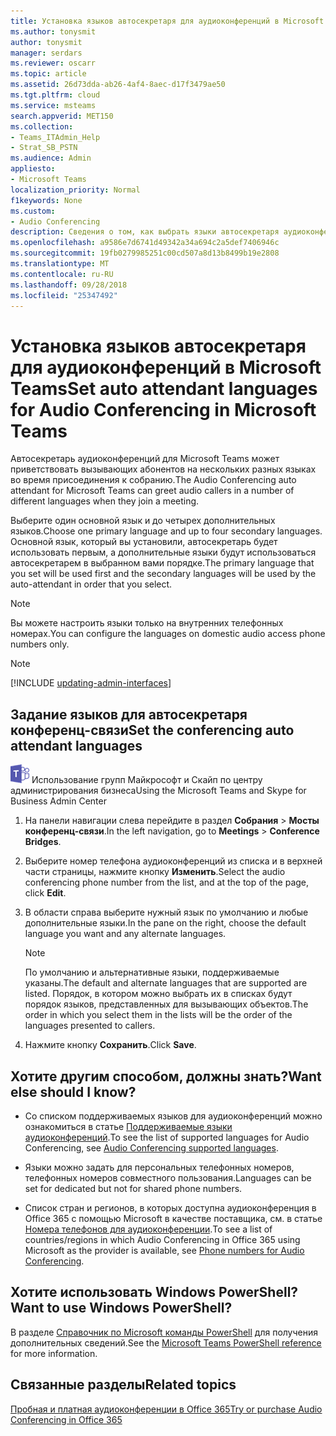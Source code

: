 ```yaml
---
title: Установка языков автосекретаря для аудиоконференций в Microsoft Teams
ms.author: tonysmit
author: tonysmit
manager: serdars
ms.reviewer: oscarr
ms.topic: article
ms.assetid: 26d73dda-ab26-4af4-8aec-d17f3479ae50
ms.tgt.pltfrm: cloud
ms.service: msteams
search.appverid: MET150
ms.collection:
- Teams_ITAdmin_Help
- Strat_SB_PSTN
ms.audience: Admin
appliesto:
- Microsoft Teams
localization_priority: Normal
f1keywords: None
ms.custom:
- Audio Conferencing
description: Сведения о том, как выбрать языки автосекретаря аудиоконференций для номера аудиоконференций в Microsoft Teams.
ms.openlocfilehash: a9586e7d6741d49342a34a694c2a5def7406946c
ms.sourcegitcommit: 19fb0279985251c00cd507a8d13b8499b19e2808
ms.translationtype: MT
ms.contentlocale: ru-RU
ms.lasthandoff: 09/28/2018
ms.locfileid: "25347492"
---
```

# <a name="set-auto-attendant-languages-for-audio-conferencing-in-microsoft-teams"></a><span data-ttu-id="07f69-103">Установка языков автосекретаря для аудиоконференций в Microsoft Teams</span><span class="sxs-lookup"><span data-stu-id="07f69-103">Set auto attendant languages for Audio Conferencing in Microsoft Teams</span></span>

<span data-ttu-id="07f69-104">Автосекретарь аудиоконференций для Microsoft Teams может приветствовать вызывающих абонентов на нескольких разных языках во время присоединения к собранию.</span><span class="sxs-lookup"><span data-stu-id="07f69-104">The Audio Conferencing auto attendant for Microsoft Teams can greet audio callers in a number of different languages when they join a meeting.</span></span>
  
<span data-ttu-id="07f69-105">Выберите один основной язык и до четырех дополнительных языков.</span><span class="sxs-lookup"><span data-stu-id="07f69-105">Choose one primary language and up to four secondary languages.</span></span> <span data-ttu-id="07f69-106">Основной язык, который вы установили, автосекретарь будет использовать первым, а дополнительные языки будут использоваться автосекретарем в выбранном вами порядке.</span><span class="sxs-lookup"><span data-stu-id="07f69-106">The primary language that you set will be used first and the secondary languages will be used by the auto-attendant in order that you select.</span></span> 
  
> [!NOTE]
>  <span data-ttu-id="07f69-107">Вы можете настроить языки только на внутренних телефонных номерах.</span><span class="sxs-lookup"><span data-stu-id="07f69-107">You can configure the languages on domestic audio access phone numbers only.</span></span>

> [!NOTE]
> [!INCLUDE [updating-admin-interfaces](includes/updating-admin-interfaces.md)]
  
## <a name="set-the-conferencing-auto-attendant-languages"></a><span data-ttu-id="07f69-108">Задание языков для автосекретаря конференц-связи</span><span class="sxs-lookup"><span data-stu-id="07f69-108">Set the conferencing auto attendant languages</span></span>

![команды логотип 30x30.png](media/teams-logo-30x30.png) <span data-ttu-id="07f69-110">Использование групп Майкрософт и Скайп по центру администрирования бизнеса</span><span class="sxs-lookup"><span data-stu-id="07f69-110">Using the Microsoft Teams and Skype for Business Admin Center</span></span>

1. <span data-ttu-id="07f69-111">На панели навигации слева перейдите в раздел **Собрания** > **Мосты конференц-связи**.</span><span class="sxs-lookup"><span data-stu-id="07f69-111">In the left navigation, go to **Meetings** > **Conference Bridges**.</span></span>

2. <span data-ttu-id="07f69-112">Выберите номер телефона аудиоконференций из списка и в верхней части страницы, нажмите кнопку **Изменить**.</span><span class="sxs-lookup"><span data-stu-id="07f69-112">Select the audio conferencing phone number from the list, and at the top of the page, click **Edit**.</span></span>

3. <span data-ttu-id="07f69-113">В области справа выберите нужный язык по умолчанию и любые дополнительные языки.</span><span class="sxs-lookup"><span data-stu-id="07f69-113">In the pane on the right, choose the default language you want and any alternate languages.</span></span> 
 
    > [!NOTE]
    > <span data-ttu-id="07f69-114">По умолчанию и альтернативные языки, поддерживаемые указаны.</span><span class="sxs-lookup"><span data-stu-id="07f69-114">The default and alternate languages that are supported are listed.</span></span> <span data-ttu-id="07f69-115">Порядок, в котором можно выбрать их в списках будут порядок языков, представленных для вызывающих объектов.</span><span class="sxs-lookup"><span data-stu-id="07f69-115">The order in which you select them in the lists will be the order of the languages presented to callers.</span></span> 

4. <span data-ttu-id="07f69-116">Нажмите кнопку **Сохранить**.</span><span class="sxs-lookup"><span data-stu-id="07f69-116">Click **Save**.</span></span>

    
## <a name="want-else-should-i-know"></a><span data-ttu-id="07f69-117">Хотите другим способом, должны знать?</span><span class="sxs-lookup"><span data-stu-id="07f69-117">Want else should I know?</span></span>

- <span data-ttu-id="07f69-118">Со списком поддерживаемых языков для аудиоконференций можно ознакомиться в статье [Поддерживаемые языки аудиоконференций](https://docs.microsoft.com/SkypeForBusiness/audio-conferencing-in-office-365/audio-conferencing-supported-languages).</span><span class="sxs-lookup"><span data-stu-id="07f69-118">To see the list of supported languages for Audio Conferencing, see [Audio Conferencing supported languages](https://docs.microsoft.com/SkypeForBusiness/audio-conferencing-in-office-365/audio-conferencing-supported-languages).</span></span>
    
- <span data-ttu-id="07f69-119">Языки можно задать для персональных телефонных номеров, телефонных номеров совместного пользования.</span><span class="sxs-lookup"><span data-stu-id="07f69-119">Languages can be set for dedicated but not for shared phone numbers.</span></span>
    
- <span data-ttu-id="07f69-120">Список стран и регионов, в которых доступна аудиоконференция в Office 365 с помощью Microsoft в качестве поставщика, см. в статье [Номера телефонов для аудиоконференции](phone-numbers-for-audio-conferencing-in-teams.md).</span><span class="sxs-lookup"><span data-stu-id="07f69-120">To see a list of countries/regions in which Audio Conferencing in Office 365 using Microsoft as the provider is available, see [Phone numbers for Audio Conferencing](phone-numbers-for-audio-conferencing-in-teams.md).</span></span>
    
## <a name="want-to-use-windows-powershell"></a><span data-ttu-id="07f69-121">Хотите использовать Windows PowerShell?</span><span class="sxs-lookup"><span data-stu-id="07f69-121">Want to use Windows PowerShell?</span></span>

<span data-ttu-id="07f69-122">В разделе [Справочник по Microsoft команды PowerShell](https://docs.microsoft.com/powershell/module/teams/?view=teams-ps) для получения дополнительных сведений.</span><span class="sxs-lookup"><span data-stu-id="07f69-122">See the [Microsoft Teams PowerShell reference](https://docs.microsoft.com/powershell/module/teams/?view=teams-ps) for more information.</span></span>
  
## <a name="related-topics"></a><span data-ttu-id="07f69-123">Связанные разделы</span><span class="sxs-lookup"><span data-stu-id="07f69-123">Related topics</span></span>

[<span data-ttu-id="07f69-124">Пробная и платная аудиоконференции в Office 365</span><span class="sxs-lookup"><span data-stu-id="07f69-124">Try or purchase Audio Conferencing in Office 365</span></span>](/SkypeForBusiness/audio-conferencing-in-office-365/try-or-purchase-audio-conferencing-in-office-365)

